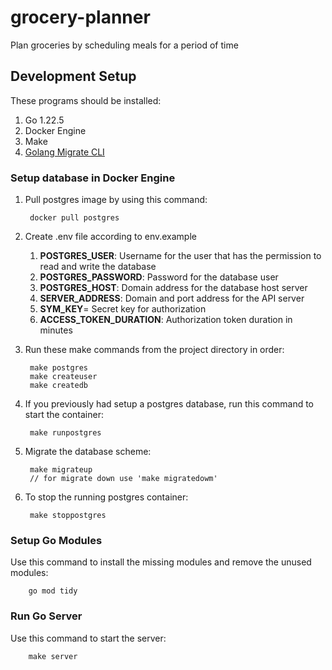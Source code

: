 # grocery-planner
Plan groceries by scheduling meals for a period of time

## Development Setup
These programs should be installed:
1. Go 1.22.5
2. Docker Engine
3. Make
4. [Golang Migrate CLI](https://github.com/golang-migrate/migrate/tree/master/cmd/migrate)

### Setup database in Docker Engine
1. Pull postgres image by using this command:

        docker pull postgres
2. Create .env file according to env.example
    1. **POSTGRES_USER**: Username for the user that has the permission to read and write the database
    2. **POSTGRES_PASSWORD**: Password for the database user
    3. **POSTGRES_HOST**: Domain address for the database host server
    4. **SERVER_ADDRESS**: Domain and port address for the API server
    5. **SYM_KEY**= Secret key for authorization
    6. **ACCESS_TOKEN_DURATION**: Authorization token duration in minutes
        
3. Run these make commands from the project directory in order:
        
        make postgres
        make createuser
        make createdb
4. If you previously had setup a postgres database, run this command to start the container:
        
        make runpostgres
5. Migrate the database scheme:

        make migrateup
        // for migrate down use 'make migratedowm'
5. To stop the running postgres container:

        make stoppostgres


### Setup Go Modules
Use this command to install the missing modules and remove the unused modules:

        go mod tidy

### Run Go Server
Use this command to start the server:

        make server
        